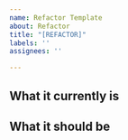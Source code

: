 ```yaml
---
name: Refactor Template
about: Refactor
title: "[REFACTOR]"
labels: ''
assignees: ''

---
```


## What it currently is

## What it should be
